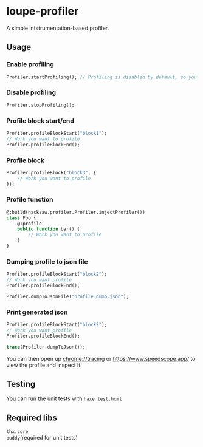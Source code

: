# loupe-profiler
A simple intstrumentation-based profiler.

## Usage
### Enable profiling
```hx
Profiler.startProfiling(); // Profiling is disabled by default, so you must always do this once before starting to call the profiling functions or they won't be recorded.
```
### Disable profiling
```hx
Profiler.stopProfiling();
```
### Profile block start/end
```hx
Profiler.profileBlockStart("block1");
// Work you want to profile
Profiler.profileBlockEnd();
```
### Profile block
```hx
Profiler.profileBlock("block3", {
    // Work you want to profile
});
```
### Profile function
```hx
@:build(hacksaw.profiler.Profiler.injectProfiler())
class Foo {
    @:profile
    public function bar() {
        // Work you want to profile
    }
}
```
### Dumping profile to json file
```hx
Profiler.profileBlockStart("block2");
// Work you want profile
Profiler.profileBlockEnd();

Profiler.dumpToJsonFile("profile_dump.json");
```
### Print generated json
```hx
Profiler.profileBlockStart("block2");
// Work you want profile
Profiler.profileBlockEnd();

trace(Profiler.dumpToJson());
```
You can then open up [chrome://tracing](chrome://tracing) or https://www.speedscope.app/ to view the profile and inspect it.

## Testing
You can run the unit tests with `haxe test.hxml`

## Required libs
`thx.core`\
`buddy`(required for unit tests)

